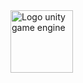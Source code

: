 <img height="100em" src="https://upload.wikimedia.org/wikipedia/commons/c/c4/Unity_2021.svg" alt="Logo unity game engine">
